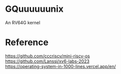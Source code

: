 # GQuuuuuunix
An RV64G kernel <br>


# Reference
https://github.com/cccriscv/mini-riscv-os <br>
https://github.com/Lanssi/xv6-labs-2023 <br>
https://operating-system-in-1000-lines.vercel.app/en/ <br>
